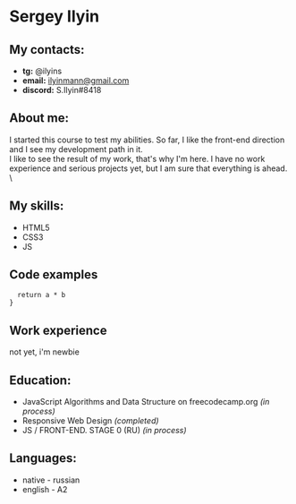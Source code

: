 # Sergey Ilyin

## My contacts:
- **tg:** @ilyins
- **email:** ilyinmann@gmail.com
- **discord:** S.Ilyin#8418

## About me:
I started this course to test my abilities. So far, I like the front-end direction and I see my development path in it. \
I like to see the result of my work, that's why I'm here. I have no work experience and serious projects yet, but I am sure that everything is ahead. \

## My skills:
- HTML5
- CSS3
- JS

## Code examples

```function multiply(a, b){
  return a * b
}
```

## Work experience
not yet, i'm newbie

## Education:
- JavaScript Algorithms and Data Structure on freecodecamp.org *(in process)*
- Responsive Web Design *(completed)*
- JS / FRONT-END. STAGE 0 (RU) *(in process)*

## Languages:
- native - russian
- english - A2





